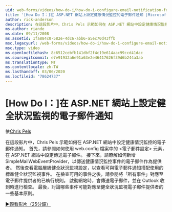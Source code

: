 ```yaml
---
uid: web-forms/videos/how-do-i/how-do-i-configure-email-notification-for-health-monitoring-on-an-aspnet-web-site
title: '[How Do I：]在 ASP.NET 網站上設定健康情況監控的電子郵件通知 |Microsoft Docs'
author: rick-anderson
description: 在這段影片中，Chris Pels 示範如何在 ASP.NET 網站中設定健康情況監控的電子郵件通知。 首先，請參閱如何設定電子郵件傳送 。
ms.author: riande
ms.date: 09/11/2008
ms.assetid: 1fa884c0-582e-4dc6-abb6-a5ec70d43ffb
msc.legacyurl: /web-forms/videos/how-do-i/how-do-i-configure-email-notification-for-health-monitoring-on-an-aspnet-web-site
msc.type: video
ms.openlocfilehash: 8c6512cebfb141dbf2f4c19e614aac99ccd41dac
ms.sourcegitcommit: e7e91932a6e91a63e2e46417626f39d6b244a3ab
ms.translationtype: MT
ms.contentlocale: zh-TW
ms.lasthandoff: 03/06/2020
ms.locfileid: "78624737"
---
```

# <a name="how-do-i-configure-email-notification-for-health-monitoring-on-an-aspnet-web-site"></a>[How Do I：]在 ASP.NET 網站上設定健全狀況監視的電子郵件通知

依[Chris Pels](https://twitter.com/chrispels)

在這段影片中，Chris Pels 示範如何在 ASP.NET 網站中設定健康情況監控的電子郵件通知。 首先，請參閱如何使用 web.config 檔案中的 &lt;電子郵件設定&gt; 元素，在 ASP.NET 網站中設定傳送電子郵件。 接下來，請瞭解如何新增 SimpleMailWebEventProvider，以傳送健康情況監控事件的電子郵件作為提供者。 然後查看電腦層級健全狀況監視設定，以查看可與電子郵件通知搭配使用的標準健全狀況監視事件。 在檢查可用的事件之後，請參閱將「所有事件」對應至電子郵件提供者的已執行規則。 啟動網站時，會傳送電子郵件，並在 Outlook 收到時進行檢查。 最後，討論哪些事件可能對應至健全狀況監視電子郵件提供者的一些基本原則。

[&#9654;觀看影片（25分鐘）](https://channel9.msdn.com/Blogs/ASP-NET-Site-Videos/how-do-i-configure-email-notification-for-health-monitoring-on-an-aspnet-web-site)

